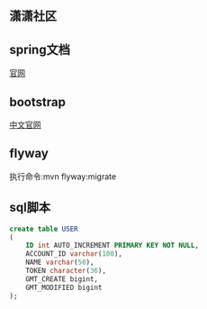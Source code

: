 ## 潇潇社区

## spring文档
[官网](https://spring.io/)

## bootstrap
[中文官网](https://v3.bootcss.com/components/#navbar)

## flyway
执行命令:mvn flyway:migrate


## sql脚本
```sql
create table USER
(
	ID int AUTO_INCREMENT PRIMARY KEY NOT NULL, 
	ACCOUNT_ID varchar(100),
	NAME varchar(50),
	TOKEN character(36),
	GMT_CREATE bigint,
	GMT_MODIFIED bigint
);
```